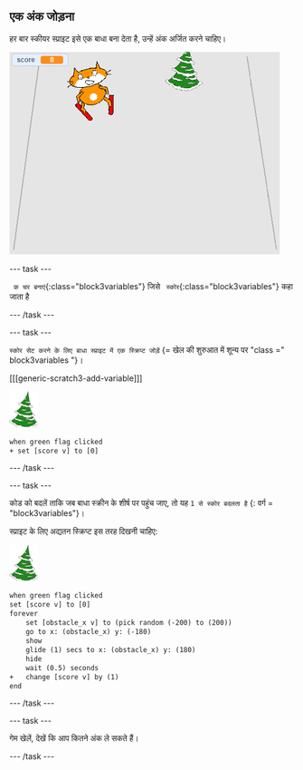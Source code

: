## एक अंक जोड़ना

हर बार स्कीयर स्प्राइट इसे एक बाधा बना देता है, उन्हें अंक अर्जित करने चाहिए।

![स्कोर](images/score.png)

--- task ---

` क चर बनाएं`{:class="block3variables"} जिसे ` स्कोर`{:class="block3variables"} कहा जाता है

--- /task ---

--- task ---

` स्कोर सेट करने के लिए बाधा स्प्राइट में एक स्क्रिप्ट जोड़ें ` {= खेल की शुरुआत में शून्य पर "class =" block3variables "}।

[[[generic-scratch3-add-variable]]]

![बाधा स्प्राइट](images/obstacle_sprite.png)

```blocks3
when green flag clicked
+ set [score v] to [0]
```

--- /task ---

--- task ---

कोड को बदलें ताकि जब बाधा स्क्रीन के शीर्ष पर पहुंच जाए, तो यह ` 1 से स्कोर बदलता है ` {: वर्ग = "block3variables"}।

स्प्राइट के लिए अद्यतन स्क्रिप्ट इस तरह दिखनी चाहिए:

![बाधा स्प्राइट](images/obstacle_sprite.png)

```blocks3
when green flag clicked
set [score v] to [0]
forever 
    set [obstacle_x v] to (pick random (-200) to (200))
    go to x: (obstacle_x) y: (-180)
    show
    glide (1) secs to x: (obstacle_x) y: (180)
    hide
    wait (0.5) seconds
+   change [score v] by (1)
end
```

--- /task ---

--- task ---

गेम खेलें, देखें कि आप कितने अंक ले सकते हैं।

--- /task ---